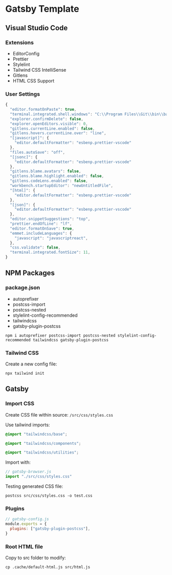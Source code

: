 # Gatsby Template

## Visual Studio Code

### Extensions

-   EditorConfig
-   Prettier
-   Stylelint
-   Tailwind CSS IntelliSense
-   Gitlens
-   HTML CSS Support


### User Settings 

```js
{
  "editor.formatOnPaste": true,
  "terminal.integrated.shell.windows": "C:\\Program Files\\Git\\bin\\bash.exe",
  "explorer.confirmDelete": false,
  "explorer.openEditors.visible": 0,
  "gitlens.currentLine.enabled": false,
  "gitlens.hovers.currentLine.over": "line",
  "[javascript]": {
    "editor.defaultFormatter": "esbenp.prettier-vscode"
  },
  "files.autoSave": "off",
  "[jsonc]": {
    "editor.defaultFormatter": "esbenp.prettier-vscode"
  },
  "gitlens.blame.avatars": false,
  "gitlens.blame.highlight.enabled": false,
  "gitlens.codeLens.enabled": false,
  "workbench.startupEditor": "newUntitledFile",
  "[html]": {
    "editor.defaultFormatter": "esbenp.prettier-vscode"
  },
  "[json]": {
    "editor.defaultFormatter": "esbenp.prettier-vscode"
  },
  "editor.snippetSuggestions": "top",
  "prettier.endOfLine": "lf",
  "editor.formatOnSave": true,
  "emmet.includeLanguages": {
    "javascript": "javascriptreact",
  },
  "css.validate": false,
  "terminal.integrated.fontSize": 11,
}
```

## NPM Packages

### package.json

- autoprefixer
- postcss-import
- postcss-nested
- stylelint-config-recommended
- tailwindcss
- gatsby-plugin-postcss

```npm i autoprefixer postcss-import postcss-nested stylelint-config-recommended tailwindcss gatsby-plugin-postcss```

### Tailwind CSS

Create a new config file:

```npx tailwind init```

## Gatsby


### Import CSS

Create CSS file within source:
```/src/css/styles.css```

Use tailwind imports:
```css
@import "tailwindcss/base";

@import "tailwindcss/components";

@import "tailwindcss/utilities";
```

Import with:

```js
// gatsby-browser.js
import "./src/css/styles.css"
```

Testing generated CSS file:
```
postcss src/css/styles.css -o test.css
```



### Plugins

```js
// gatsby-config.js
module.exports = {
  plugins: ["gatsby-plugin-postcss"],
}
```

### Root HTML file

Copy to src folder to modify:

```
cp .cache/default-html.js src/html.js
```
